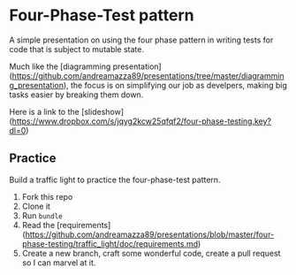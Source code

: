 # Four-Phase-Test pattern
A simple presentation on using the four phase pattern in writing tests for 
code that is subject to mutable state. 

Much like the [diagramming presentation] (https://github.com/andreamazza89/presentations/tree/master/diagramming_presentation),
the focus is on simplifying our job as develpers, making big tasks easier by 
breaking them down.

Here is a link to the [slideshow] (https://www.dropbox.com/s/jqyg2kcw25qfqf2/four-phase-testing.key?dl=0)

## Practice
Build a traffic light to practice the four-phase-test pattern.

1. Fork this repo
2. Clone it
3. Run `bundle`
4. Read the [requirements] (https://github.com/andreamazza89/presentations/blob/master/four-phase-testing/traffic_light/doc/requirements.md)
5. Create a new branch, craft some wonderful code, create a pull request so I 
can marvel at it.
